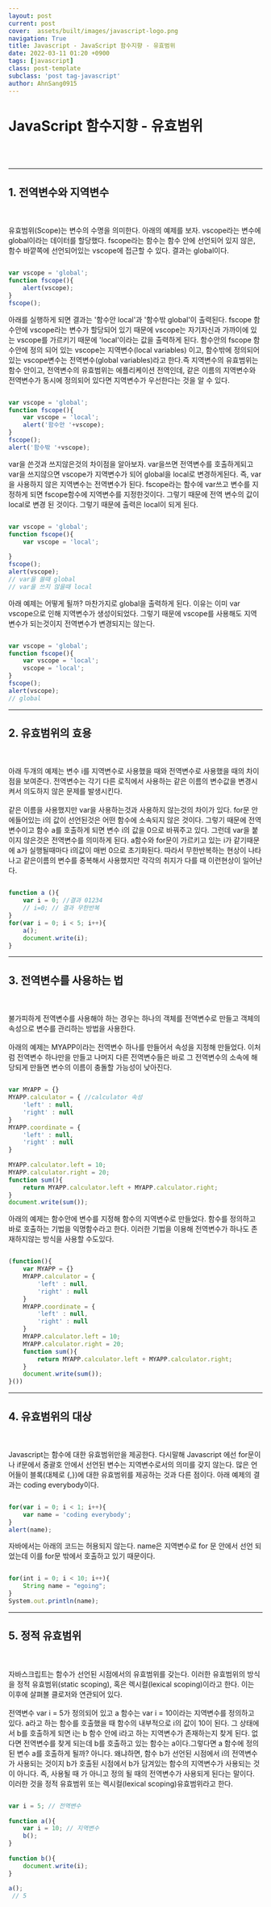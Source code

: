 ```yaml
---
layout: post
current: post
cover:  assets/built/images/javascript-logo.png
navigation: True
title: Javascript - JavaScript 함수지향 - 유효범위
date: 2022-03-11 01:20 +0900
tags: [javascript]
class: post-template
subclass: 'post tag-javascript'
author: AhnSang0915
---
```


# JavaScript 함수지향 - 유효범위

<br>
<br>


---

## 1. 전역변수와 지역변수
<br>
<br>
유효범위(Scope)는 변수의 수명을 의미한다. 아래의 예제를 보자. vscope라는 변수에 global이라는 데이터를 할당했다. fscope라는 함수는 함수 안에 선언되어 있지 않은, 함수 바깥쪽에 선언되어있는 vscope에 접근할 수 있다. 결과는 global이다. 

~~~javascript

var vscope = 'global';
function fscope(){
    alert(vscope);
}
fscope();

~~~

아래를 실행하게 되면 결과는 '함수안 local'과 '함수밖 global'이 출력된다. fscope 함수안에 vscope라는 변수가 할당되어 있기 때문에 vscope는 자기자신과 가까이에 있는 vscope를 가르키기 때문에 'local'이라는 값을 출력하게 된다. 함수안의 fscope 함수안에 정의 되어 있는 vscope는 지역변수(local variables) 이고, 함수밖에  정의되어 있는 vscope변수는 전역변수(global variables)라고 한다.즉 지역변수의 유효범위는 함수 안이고, 전역변수의 유효범위는 에플리케이션 전역인데, 같은 이름의 지역변수와 전역변수가 동시에 정의되어 있다면 지역변수가 우선한다는 것을 알 수 있다.

~~~javascript

var vscope = 'global';
function fscope(){
    var vscope = 'local';
    alert('함수안 '+vscope);
}
fscope();
alert('함수밖 '+vscope);

~~~

var을 쓴것과 쓰지않은것의 차이점을 알아보자. var을쓰면 전역변수를 호출하게되고 var을 쓰지않으면 vscope가 지역변수가 되어 global을 local로 변경하게된다. 즉,  var을 사용하지 않은 지역변수는 전역변수가 된다. fscope라는 함수에 var쓰고 변수를 지정하게 되면 fscope함수에 지역변수를 지정한것이다. 그렇기 때문에 전역 변수의 값이 local로 변경 된 것이다. 그렇기 때문에 출력은 local이 되게 된다.

~~~javascript

var vscope = 'global';
function fscope(){
    var vscope = 'local';
   
}
fscope();
alert(vscope);
// var을 쓸때 global
// var을 쓰지 않을때 local
~~~

아래 예제는 어떻게 될까? 마찬가지로 global을 출력하게 된다. 이유는 이미 var vscope으로 인해 지역변수가 생성이되었다. 그렇기 때문에 vscope를 사용해도 지역변수가 되는것이지 전역변수가 변경되지는 않는다.

~~~javascript

var vscope = 'global';
function fscope(){
    var vscope = 'local';
    vscope = 'local';   
}
fscope();
alert(vscope);
// global

~~~

---

## 2. 유효범위의 효용
<br>
<br>
아래 두개의 예제는 변수 i를 지역변수로 사용했을 때와 전역변수로 사용했을 때의 차이점을 보여준다. 전역변수는 각기 다른 로직에서 사용하는 같은 이름의 변수값을 변경시켜서 의도하지 않은 문제를 발생시킨다.
<br>
<br>
같은 이름을 사용했지만 var을 사용하는것과 사용하지 않는것의 차이가 있다. for문 안에들어있는 i의 값이 선언된것은 어떤 함수에 소속되지 않은 것이다. 그렇기 때문에 전역변수이고 함수 a를 호출하게 되면 변수 i의 값을 0으로 바꿔주고 있다. 그런데 var을 붙이지 않은것은 전역변수를 의미하게 된다. a함수와 for문이 가르키고 있는 i가 같기때문에 a가 실행될때마다 i의값이 매번 0으로 초기화된다. 따라서 무한반복하는 현상이 나타나고 같은이름의 변수를 중복해서 사용했지만 각각의 취지가 다를 때 이런현상이 일어난다.

~~~javascript

function a (){
    var i = 0; //결과 01234
    // i=0; // 결과 무한반복
}
for(var i = 0; i < 5; i++){
    a();
    document.write(i);
}

~~~

---

## 3. 전역변수를 사용하는 법
<br>
<br>
불가피하게 전역변수를 사용해야 하는 경우는 하나의 객체를 전역변수로 만들고 객체의 속성으로 변수를 관리하는 방법을 사용한다.

<br>
<br>
아래의 예제는 MYAPP이라는 전역변수 하나를 만들어서 속성을 지정해 만들었다. 이처럼 전역변수 하나만을 만들고 나머지 다른 전역변수들은 바로 그 전역변수의 소속에 해당되게 만들면 변수의 이름이 충돌할 가능성이 낮아진다.


~~~javascript

var MYAPP = {}
MYAPP.calculator = { //calculator 속성
    'left' : null,
    'right' : null
}
MYAPP.coordinate = {
    'left' : null,
    'right' : null
}
 
MYAPP.calculator.left = 10;
MYAPP.calculator.right = 20;
function sum(){
    return MYAPP.calculator.left + MYAPP.calculator.right;
}
document.write(sum());

~~~

아래의 예제는 함수안에 변수를 지정해 함수의 지역변수로 만들었다. 함수를 정의하고 바로 호출하는 기법을 익명함수라고 한다. 이러한 기법을 이용해 전역변수가 하나도 존재하지않는 방식을 사용할 수도있다.

~~~javascript

(function(){
    var MYAPP = {}
    MYAPP.calculator = {
        'left' : null,
        'right' : null
    }
    MYAPP.coordinate = {
        'left' : null,
        'right' : null
    }
    MYAPP.calculator.left = 10;
    MYAPP.calculator.right = 20;
    function sum(){
        return MYAPP.calculator.left + MYAPP.calculator.right;
    }
    document.write(sum());
}())

~~~

---


## 4. 유효범위의 대상
<br>
<br>
Javascript는 함수에 대한 유효범위만을 제공한다. 다시말해 Javascript 에선 for문이나 if문에서 중괄호 안에서 선언된 변수는 지역변수로서의 의미를 갖지 않는다. 많은 언어들이 블록(대체로 {,})에 대한 유효범위를 제공하는 것과 다른 점이다. 아래 예제의 결과는 coding everybody이다.

~~~javascript

for(var i = 0; i < 1; i++){
    var name = 'coding everybody';
}
alert(name);

~~~

자바에서는 아래의 코드는 허용되지 않는다. name은 지역변수로 for 문 안에서 선언 되었는데 이를 for문 밖에서 호출하고 있기 때문이다.


~~~javascript

for(int i = 0; i < 10; i++){
    String name = "egoing";
}
System.out.println(name);

~~~

---


## 5. 정적 유효범위
<br>
<br>
자바스크립트는 함수가 선언된 시점에서의 유효범위를 갖는다. 이러한 유효범위의 방식을 정적 유효범위(static scoping), 혹은 렉시컬(lexical scoping)이라고 한다. 이는 이후에 살펴볼 클로저와 연관되어 있다.
<br>
<br>
전역변수 var i = 5가 정의되어 있고 a 함수는 var i = 10이라는 지역변수를 정의하고 있다. a라고 하는 함수를 호출했을 때 함수의 내부적으로 i의 값이 10이 된다. 그 상태에서 b를 호출하게 되면 i는 b 함수 안에 i라고 하는 지역변수가 존재하는지 찾게 된다. 없다면 전역변수를 찾게 되는데 b를 호출하고 있는 함수는 a이다.그렇다면 a 함수에 정의된 변수 a를 호출하게 될까? 아니다. 왜냐하면, 함수 b가 선언된 시점에서 i의 전역변수가 사용되는 것이지 b가 호출된 시점에서 b가 담겨있는 함수의 지역변수가 사용되는 것이 아니다. 즉, 사용될 때 가 아니고 정의 될 때의 전역변수가 사용되게 된다는 말이다. 이러한 것을 정적 유효범위 또는 렉시컬(lexical scoping)유효범위라고 한다.

~~~javascript

var i = 5; // 전역변수
 
function a(){
    var i = 10; // 지역변수
    b();
}
 
function b(){
    document.write(i);
}
 
a();
 // 5
~~~

